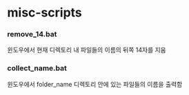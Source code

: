 # misc-scripts

### remove_14.bat

윈도우에서 현재 디렉토리 내 파일들의 이름의 뒤쪽 14자를 지움

### collect_name.bat

윈도우에서 folder_name 디렉토리 안에 있는 파일들의 이름을 출력함
